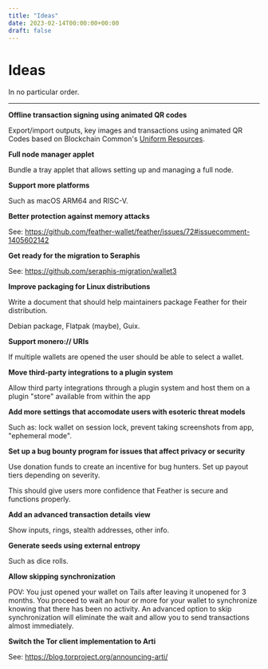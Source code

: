 ```yaml
---
title: "Ideas"
date: 2023-02-14T00:00:00+00:00
draft: false
---
```


# Ideas

In no particular order.

---

**Offline transaction signing using animated QR codes**

Export/import outputs, key images and transactions using animated QR Codes based on Blockchain Common's [Uniform Resources](https://github.com/BlockchainCommons/bc-ur).

**Full node manager applet**

Bundle a tray applet that allows setting up and managing a full node.

**Support more platforms**

Such as macOS ARM64 and RISC-V.

**Better protection against memory attacks**

See: https://github.com/feather-wallet/feather/issues/72#issuecomment-1405602142

**Get ready for the migration to Seraphis**

See: https://github.com/seraphis-migration/wallet3

**Improve packaging for Linux distributions**

Write a document that should help maintainers package Feather for their distribution.

Debian package, Flatpak (maybe), Guix.

**Support monero:// URIs**

If multiple wallets are opened the user should be able to select a wallet.

**Move third-party integrations to a plugin system**

Allow third party integrations through a plugin system and host them on a plugin "store" available from within the app

**Add more settings that accomodate users with esoteric threat models**

Such as: lock wallet on session lock, prevent taking screenshots from app, "ephemeral mode".

**Set up a bug bounty program for issues that affect privacy or security**

Use donation funds to create an incentive for bug hunters. Set up payout tiers depending on severity.

This should give users more confidence that Feather is secure and functions properly.

**Add an advanced transaction details view**

Show inputs, rings, stealth addresses, other info.

**Generate seeds using external entropy**

Such as dice rolls.

**Allow skipping synchronization**

POV: You just opened your wallet on Tails after leaving it unopened for 3 months. You proceed to wait an hour or more for your wallet to synchronize knowing that there has been no activity. An advanced option to skip synchronization will eliminate the wait and allow you to send transactions almost immediately.

**Switch the Tor client implementation to Arti**

See: https://blog.torproject.org/announcing-arti/
